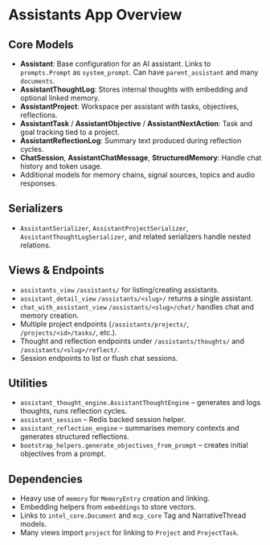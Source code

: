 # Assistants App Overview

## Core Models
- **Assistant**: Base configuration for an AI assistant. Links to `prompts.Prompt` as `system_prompt`. Can have `parent_assistant` and many `documents`.
- **AssistantThoughtLog**: Stores internal thoughts with embedding and optional linked memory.
- **AssistantProject**: Workspace per assistant with tasks, objectives, reflections.
- **AssistantTask** / **AssistantObjective** / **AssistantNextAction**: Task and goal tracking tied to a project.
- **AssistantReflectionLog**: Summary text produced during reflection cycles.
- **ChatSession**, **AssistantChatMessage**, **StructuredMemory**: Handle chat history and token usage.
- Additional models for memory chains, signal sources, topics and audio responses.

## Serializers
- `AssistantSerializer`, `AssistantProjectSerializer`, `AssistantThoughtLogSerializer`, and related serializers handle nested relations.

## Views & Endpoints
- `assistants_view` `/assistants/` for listing/creating assistants.
- `assistant_detail_view` `/assistants/<slug>/` returns a single assistant.
- `chat_with_assistant_view` `/assistants/<slug>/chat/` handles chat and memory creation.
- Multiple project endpoints (`/assistants/projects/`, `/projects/<id>/tasks/`, etc.).
- Thought and reflection endpoints under `/assistants/thoughts/` and `/assistants/<slug>/reflect/`.
- Session endpoints to list or flush chat sessions.

## Utilities
- `assistant_thought_engine.AssistantThoughtEngine` – generates and logs thoughts, runs reflection cycles.
- `assistant_session` – Redis backed session helper.
- `assistant_reflection_engine` – summarises memory contexts and generates structured reflections.
- `bootstrap_helpers.generate_objectives_from_prompt` – creates initial objectives from a prompt.

## Dependencies
- Heavy use of `memory` for `MemoryEntry` creation and linking.
- Embedding helpers from `embeddings` to store vectors.
- Links to `intel_core.Document` and `mcp_core` Tag and NarrativeThread models.
- Many views import `project` for linking to `Project` and `ProjectTask`.
